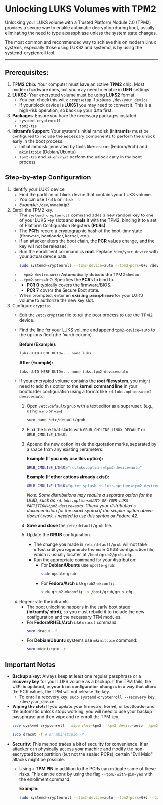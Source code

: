 # Unlocking LUKS Volumes with TPM2

Unlocking your LUKS volume with a Trusted Platform Module 2.0 (TPM2) provides a secure way to enable automatic decryption during boot, usually eliminating the need to type a passphrase unless the system state changes.

The most common and recommended way to achieve this on modern Linux systems, especially those using LUKS2 and systemd, is by using the systemd-cryptenroll tool.
___

## Prerequisites:
1. **TPM2 Chip:** Your computer must have an active **TPM2** chip. Most modern hardware does, but you may need to enable in **UEFI** settings.  
2. **LUKS2:** Your encrypted volume must be using **LUKS2** format. 
    + You can check this with: `cryptsetup luksDump /dev/your_device`
    + If your block device is **LUKS1** you may need to convert it. This is a high-risk operation, so back up your data first. 
3. **Packages:** Ensure you have the necessary packages installed.
    + `systemd-cryptenroll`
    + `tpm2-tss`
4. **Initramfs Support:** Your system's initial ramdisk **(initramfs)** must be configured to include the necessary components to perform the unlock early in the boot process.
    + Initial ramdisk generated by tools like: `dracut` (Fedora/Arch) and `mkinitcpio` (Debian/Ubuntu)
    + `tpm2-tss` and `sd-encrypt` perform the unlock early in the boot process

## Step-by-step Configuration

1. Identify your LUKS device.
    + Find the partition or block device that contains your LUKS volume. 
    + You can use `lsblk` or `fdisk -l`
    + *Example:* `/dev/nvme0n1p3`
2. Enroll the TPM2 key. 
    + The `systemd-cryptenroll` command adds a new random key to one of your LUKS key slots and **seals** it with the TPM2, binding it to a set of Platform Configuration Registers **(PCRs)**.
    + The **PCR**s record a cryptographic hash of the boot-time state (firmware, bootloader, kernel, etc.).
    + If an attacker alters the boot chain, the **PCR** values change, and the key will not be released.
    + Run the enrollment command as **root**. Replace `/dev/your_device` with your actual device path. 
        ```Bash
        sudo systemd-cryptenroll --tpm2-device=auto --tpm2-pcrs=0+7 /dev/your_device
        ```
    + `--tpm2-device=auto`: Automatically detects the TPM2 device.
    + `--tpm2-pcrs=0+7`: Specifies the **PCR**s to bind to.
        + **PCR 0** typically covers the firmware/BIOS.
        + **PCR 7** covers the Secure Boot state.
    + When prompted, enter an **existing passphrase** for your LUKS volume to authorize the new key slot.
3. Configure `crypttab`
    + Edit the `/etc/crypttab` file to tell the boot process to use the TPM2 device. 
    + Find the line for your LUKS volume and append `tpm2-device=auto` to the options field (the fourth column).

        **Before (Example):**
        ```Bash
        luks-UUID-HERE UUID=... none luks
        ```    
        **After (Example):**
        ```Bash
        luks-UUID-HERE UUID=... none luks,tpm2-device=auto    
        ```
    + If your encrypted volume contains the **root filesystem**, you might need to add this option to the **kernel command line** in your bootloader configuration using a format like `rd.luks.options=tpm2-device=auto`. 
        1. Open `/etc/default/grub` with a text editor as a superuser. (e.g., using `nano` or `vim`)
            ```Bash
            sudo nano /etc/default/grub
            ```
        2. Find the line that starts with `GRUB_CMDLINE_LINUX_DEFAULT` or `GRUB_CMDLINE_LINUX`.
        3. Append the new option inside the quotation marks, separated by a space from any existing perameters: 

            **Example (If you only use this option):**
            ```Bash
            GRUB_CMDLINE_LINUX="rd.luks.options=tpm2-device=auto"
            ```
            **Example (If other options already exist):**
            ```Bash
            GRUB_CMDLINE_LINUX="quiet splash rd.luks.options=tpm2-device=auto"
            ```
            *Note: Some distributions may require a separate option for the UUID, such as `rd.luks.options=UUID-OF-YOUR-LUKS-PARTITION=tpm2-device=auto`. Check your distribution's documentation for the exact syntax if the simpler option above doesn't work. I needed to use this syntax on Fedora 42.*
        4. **Save and close** the `/etc/default/grub` file.
        5. Update the **GRUB** configuration. 
            + The change you made in `/etc/default/grub` will not take effect until you regenerate the main GRUB configuration file, which is usually located at `/boot/grub2/grub.cfg`.
            + Run the appropriate command for your distribution:
                + For **Debian/Ubuntu** use `update-grub`:
                    ```Bash
                    sudo update-grub
                    ```
                + For **Fedora/Arch** use `grub2-mkconfig`:
                    ```Bash
                    sudo grub2-mkconfig -o /boot/grub/grub.cfg
                    ```
    4. Regenerate the initramfs.
        + The boot unlocking happens in the early boot stage **(initramfs/initrd)**, so you must rebuild it to include the new configuration and the necessary TPM modules.
        + For **Fedora/RHEL/Arch** use `dracut` command:
           ```Bash
           sudo dracut -f
           ```   
        + For **Debian/Ubuntu** systems use `mkinitcpio` command: 
           ```Bash
           sudo mkinitcpio -P
           ```
           
## Important Notes

+ **Backup a key:** Always keep at least one regular passphrase or a **recovery key** for your LUKS volume as a backup. If the TPM fails, the UEFI is updated, or your boot configuration changes in a way that alters the PCR values, the TPM will not release the key. 
    + To enroll a recovery key: `sudo systemd-cryptenroll --recovery-key /dev/your_device`
+ **Wiping the slot:** If you update your firmware, kernel, or bootloader and the automatic unlock stops working, you will need to use your backup passphrase and then wipe and re-enroll the TPM key. 
    ```Bash
    sudo systemd-cryptenroll --wipe-slot=tpm2 --tpm2-device=auto --tpm2-pcrs=0+7 /dev/your_device

    sudo dracut -f # or mkinitcpio -P
    ```
+ **Security:** This method trades a bit of security for convenience. If an attacker can physically access your machine and modify the non-encrypted boot partition (but not the sealed PCRs), certain "Evil Maid" attacks might be possible.
    + Using a **TPM PIN** in addition to the PCRs can mitigate some of these risks. This can be done by using the flag `--tpm2-with-pin=yes` with the enrollment command.
       
       **Example:** 
       ```Bash
       sudo systemd-cryptenroll --tpm2-device=auto --tpm2-pcrs=0+7 --tpm2-with-pin=yes /dev/your_device
       ```
    
